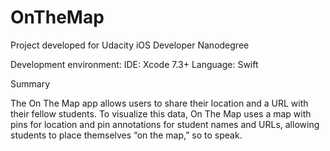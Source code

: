 # OnTheMap
Project developed for Udacity iOS Developer Nanodegree

Development environment: 
IDE: Xcode 7.3+ 
Language: Swift

Summary

The On The Map app allows users to share their location and a URL with their fellow students. To visualize this data, On The Map uses a map with pins for location and pin annotations for student names and URLs, allowing students to place themselves “on the map,” so to speak.
